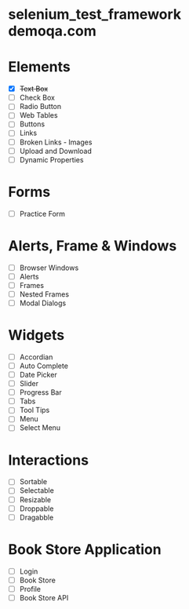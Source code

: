 # selenium_test_framework demoqa.com

# Elements
- [x] ~~Text Box~~
- [ ] Check Box
- [ ] Radio Button
- [ ] Web Tables
- [ ] Buttons
- [ ] Links
- [ ] Broken Links - Images
- [ ] Upload and Download
- [ ] Dynamic Properties
# Forms
- [ ] Practice Form
# Alerts, Frame & Windows
- [ ] Browser Windows
- [ ] Alerts
- [ ] Frames
- [ ] Nested Frames
- [ ] Modal Dialogs
# Widgets
- [ ] Accordian
- [ ] Auto Complete
- [ ] Date Picker
- [ ] Slider
- [ ] Progress Bar
- [ ] Tabs
- [ ] Tool Tips
- [ ] Menu
- [ ] Select Menu
# Interactions
- [ ] Sortable
- [ ] Selectable
- [ ] Resizable
- [ ] Droppable
- [ ] Dragabble
# Book Store Application
- [ ] Login
- [ ] Book Store
- [ ] Profile
- [ ] Book Store API
